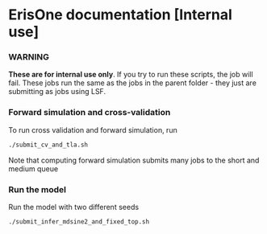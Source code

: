 # ErisOne documentation [Internal use]

### WARNING
__These are for internal use only__. If you try to run these scripts, the job will fail. These jobs run the same as the jobs in the parent folder - they just are submitting as jobs using LSF.

### Forward simulation and cross-validation
To run cross validation and forward simulation, run
```bash
./submit_cv_and_tla.sh
```
Note that computing forward simulation submits many jobs to the short and medium queue

### Run the model
Run the model with two different seeds
```bash
./submit_infer_mdsine2_and_fixed_top.sh
```